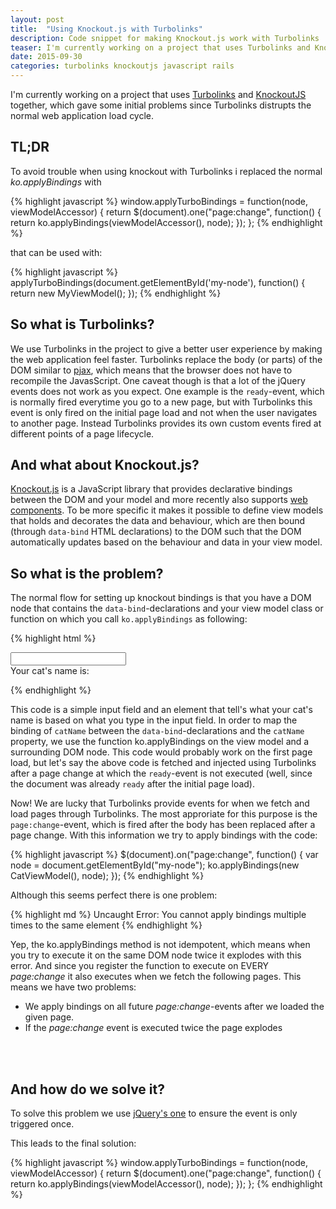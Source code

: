 ```yaml
---
layout: post
title:  "Using Knockout.js with Turbolinks"
description: Code snippet for making Knockout.js work with Turbolinks
teaser: I'm currently working on a project that uses Turbolinks and KnockoutJS together, which gave some initial problems since Turbolinks distrupts the normal web application load cycle.
date: 2015-09-30
categories: turbolinks knockoutjs javascript rails
---
```


I'm currently working on a project that uses
[Turbolinks](https://github.com/rails/turbolinks) and
[KnockoutJS](https://knockoutjs.com) together, which gave some initial
problems since Turbolinks distrupts the normal web application load cycle.

## TL;DR
To avoid trouble when using knockout with Turbolinks i replaced the normal
*ko.applyBindings* with

{% highlight javascript %}
window.applyTurboBindings = function(node, viewModelAccessor) {
  return $(document).one("page:change", function() {
    return ko.applyBindings(viewModelAccessor(), node);
  });
};
{% endhighlight %}

that can be used with:

{% highlight javascript %}
applyTurboBindings(document.getElementById('my-node'), function() {
  return new MyViewModel();
});
{% endhighlight %}


## So what is Turbolinks?

We use Turbolinks in the project to give a better user experience by making
the web application feel faster. Turbolinks replace the body (or parts) of the
DOM similar to
[pjax](https://github.com/defunkt/jquery-pjax), which means that the browser
does not have to recompile the JavasScript. One caveat though is that a lot
of the jQuery events does not work as you expect. One example is the
`ready`-event, which is normally fired everytime you go to a new page, but
with Turbolinks this event is only fired on the initial page load and not
when the user navigates to another page. Instead Turbolinks provides its
own custom events fired at different points of a page lifecycle.

## And what about Knockout.js?

[Knockout.js](http://knockoutjs.com/) is a JavaScript library that provides
declarative bindings between the DOM and your model and more recently also
supports
[web components](http://knockoutjs.com/documentation/component-overview.html).
To be more specific it makes it possible to define view models that holds
and decorates the data and behaviour, which are then bound (through `data-bind`
HTML declarations) to the DOM such that the DOM automatically updates based
on the behaviour and data in your view model.

## So what is the problem?

The normal flow for setting up knockout bindings is that you have a DOM node
that contains the `data-bind`-declarations and your view model class or
function on which you call `ko.applyBindings` as following:

{% highlight html %}
<div id="my-node">
  <input data-bind="value: catName" />
  <div>Your cat's name is: <span data-bind="text: catName"></span></div>
</div>

<script type="text/javascript">
  function CatViewModel() {
    this.catName = ko.observable("Mr. Tickles");
  }
  $(document).ready(function() {
    var node = document.getElementById("my-node");
    ko.applyBindings(new CatViewModel(), node);
  });
</script>
{% endhighlight %}

This code is a simple input field and an element that tell's what your cat's
name is based on what you type in the input field. In order to map the
binding of `catName` between the `data-bind`-declarations and the `catName`
property, we use the function ko.applyBindings on the view model and a
surrounding DOM node. This code would probably work on the first page load, but
let's say the above code is fetched and injected using Turbolinks after a
page change at which the `ready`-event is not executed (well, since the
document was already `ready` after the initial page load).

Now! We are lucky that Turbolinks provide events for when we fetch and load
pages through Turbolinks. The most approriate for this purpose is the
`page:change`-event, which is fired after the body has been replaced after a
page change. With this information we try to apply bindings with the code:

{% highlight javascript %}
$(document).on("page:change", function() {
  var node = document.getElementById("my-node");
  ko.applyBindings(new CatViewModel(), node);
});
{% endhighlight %}

Although this seems perfect there is one problem:

{% highlight md %}
Uncaught Error: You cannot apply bindings multiple times to the same element
{% endhighlight %}

Yep, the ko.applyBindings method is not idempotent, which means when you try
to execute it on the same DOM node twice it explodes with this error. And
since you register the function to execute on EVERY *page:change* it also executes
when we fetch the following pages. This means we have two problems:

* We apply bindings on all future *page:change*-events after we loaded the given page.
* If the *page:change* event is executed twice the page explodes
<br>
<br>

## And how do we solve it?
To solve this problem we use [jQuery's one](http://api.jquery.com/one/) to
ensure the event is only triggered once.

This leads to the final solution:

{% highlight javascript %}
window.applyTurboBindings = function(node, viewModelAccessor) {
  return $(document).one("page:change", function() {
    return ko.applyBindings(viewModelAccessor(), node);
  });
};
{% endhighlight %}
